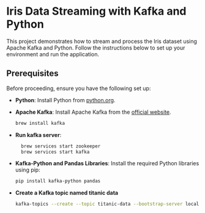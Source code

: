 # Iris Data Streaming with Kafka and Python

This project demonstrates how to stream and process the Iris dataset using Apache Kafka and Python. Follow the instructions below to set up your environment and run the application.

## Prerequisites

Before proceeding, ensure you have the following set up:

- **Python**: Install Python from [python.org](https://www.python.org/downloads/).
- **Apache Kafka**: Install Apache Kafka from the [official website](https://kafka.apache.org/downloads).
  ```bash
  brew install kafka
  ```
- **Run kafka server**:

  ```bash
    brew services start zookeeper
    brew services start kafka
  ```

- **Kafka-Python and Pandas Libraries**: Install the required Python libraries using pip:
  ```bash
  pip install kafka-python pandas
  ```

- **Create a Kafka topic named titanic data**

  ```bash
  kafka-topics --create --topic titanic-data --bootstrap-server localhost:9092 --partitions 1 --replication-factor 1
  ```
